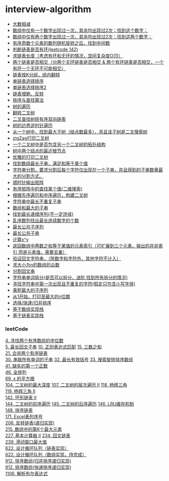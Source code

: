 ﻿# interview-algorithm
- [大数相减](src/main/java/com/pt/BigNumber.java)
- [数组中仅有一个数字出现过一次，其余均出现过2次；找到这个数字；](src/main/java/com/pt/FindSingle.java)
- [数组中仅有两个数字出现过一次，其余均出现过2次；找到这两个数字；](src/main/java/com/pt/FindSingle.java)
- [有序奇数个元素的数列随机旋转之后，找到中间数](src/main/java/com/pt/array/NumSeq.java)
- [判断链表是否有环(leetcode 142)](src/main/java/com/pt/list/SingleDirectionList.java)
- [求链表长度（考虑有环和无环的情况，空间复杂度O(1)）](src/main/java/com/pt/list/SNode.java)
- [两个链表是否相交（分两个无环链表是否相交 & 两个有环链表是否相交，一个有环一个无环不可能相交）](/src/main/java/com/pt/list/SingleDirectionList.java)
- [链表按K分组，组内翻转](src/main/java/com/pt/list/SingleDirectionList2.java)
- [单链表选择排序](src/main/java/com/pt/list/ListSort.java)
- [单链表选择排序2](src/main/java/com/pt/list/SNode.java)
- [链表增删、反转](https://github.com/luckyPT/luckyPT/blob/master/docs/interview/list.md)
- [排序与查找算法](https://github.com/luckyPT/luckyPT/blob/master/docs/interview/dataStructureAndAlgorithms.md)
- [树的遍历](https://github.com/luckyPT/luckyPT/blob/master/docs/interview/dataStructureAndAlgorithms.md)
- [翻转二叉树](https://github.com/luckyPT/luckyPT/blob/master/docs/interview/tree.md)
- [二叉查找树转有序双向链表](src/main/java/com/pt/tree/BinTree.java)
- [树的边界逆时针遍历](src/main/java/com/pt/tree/BinTree.java)
- [从一个树中，找到最大子树（结点数最多），并且该子树是二叉搜索树](src/main/java/com/pt/tree/BinSearchTree.java)
- [zigZag打印二叉树](src/main/java/com/pt/tree/BinTree.java)
- [一个二叉树中是否包含另一个二叉树的拓扑结构](src/main/java/com/pt/tree/BinTree2.java)
- [树中两个结点的最近根节点](src/main/java/com/pt/tree/BinTree2.java)
- [优雅的打印二叉树](src/main/java/com/pt/tree/TreeNode.java)
- [找到数组最长子串，满足和等于某个值](src/main/java/com/pt/array/ArrayOperation.java)
- [字符串分割，要求分割后每个字符仅出现在一个子串，并且得到的子串数量最大的分割方式。](src/main/java/com/pt/array/StringOperation.java)
- [顺时针输出矩阵](src/main/java/com/pt/Matrix.java)
- [有序矩阵中的查找某个值(二维搜索)](src/main/java/com/pt/Matrix.java)
- [根据先序遍历和中序遍历，构建二叉树](src/main/java/com/pt/tree/BinTree2.java)
- [字符串中最长不重复子串](src/main/java/com/pt/array/StringOperation.java)
- [数组和最大的子串](src/main/java/com/pt/array/ArrayOperation.java)
- [找到最长递增序列(不一定连续)](src/main/java/com/pt/array/NumSeq.java)
- [乱序数列找出最长连续数字的个数](src/main/java/com/pt/array/NumSeq.java)
- [最长公共子序列](src/main/java/com/pt/array/StringOperation.java)
- [最长公共子串](src/main/java/com/pt/array/StringOperation.java)
- [计算x^y](src/main/java/com/pt/Number.java)
- [返回数组中两数之和等于某值的元素索引（可扩展到三个元素，输出的并非索引 而是元素值，需要去重）](src/main/java/com/pt/array/NumSeq.java)
- [验证回文字符串，（除数字和字符外，其他字符不计入）](src/main/java/com/pt/array/StringOperation.java)
- [求大小为n的数组的众数](src/main/java/com/pt/array/NumSeq.java)
- [分割回文串](src/main/java/com/pt/array/StringOperation.java)
- [字符串单词拆分(是否可以拆分，进阶 找到所有拆分的情况)](src/main/java/com/pt/array/StringOperation.java)
- [寻找字符串中第一次出现且不重复的字符(假定只包含小写字母)](src/main/java/com/pt/array/StringOperation.java)
- [乘积最大的子序列](src/main/java/com/pt/array/NumSeq.java)
- [从1开始，打印至最大的n位数](src/main/java/com/pt/Number.java)
- [选择/快速/归并排序](src/main/java/com/pt/leetcode/sort/ArraySort.java)
- [基于数组实现栈](src/main/java/com/pt/leetcode/stack/MyArrayStack.java)
- [基于链表实现栈](src/main/java/com/pt/leetcode/stack/MyLinkStack.java)

### leetCode
[4. 寻找两个有序数组的中位数](src/main/java/com/pt/leetcode/bin/search/LoopOrderedArraySearch.java)<br>
[5. 最长回文子串](src/main/java/com/pt/leetcode/string/MaxCommonPalindromeStr.java)
[10. 正则表达式匹配](src/main/java/com/pt/leetcode/string/RegexMatch.java)
[15. 三数之和](src/main/java/com/pt/leetcode/ThreeSum.java)<br>
[21. 合并两个有序链表](src/main/java/com/pt/leetcode/list/MergeTwoList.java)<br>
[30. 串联所有单词的子串](src/main/java/com/pt/leetcode/string/StrConcatenate.java)
[32. 最长有效括号](src/main/java/com/pt/leetcode/stack/ValidParentheses.java)
[33. 搜索旋转排序数组](src/main/java/com/pt/leetcode/bin/search/LoopOrderedArraySearch.java)<br>
[41. 缺失的第一个正数](src/main/java/com/pt/leetcode/MissPositive.java)<br>
[46. 全排列](src/main/java/com/pt/leetcode/recursion/AllArrange.java)<br>
[69. x 的平方根](src/main/java/com/pt/leetcode/bin/search/Sqrt.java)<br>
[104. 二叉树的最大深度](src/main/java/com/pt/leetcode/tree/MaxDepth.java)
[107. 二叉树的层次遍历 II](src/main/java/com/pt/tree/TreeNode.java)
[118. 杨辉三角](src/main/java/com/pt/leetcode/recursion/YangHuiSanJiao.java)<br>
[119. 杨辉三角 II](src/main/java/com/pt/leetcode/recursion/YangHuiSanJiao.java)<br>
[142. 环形链表 II](src/main/java/com/pt/leetcode/list/DetectCycle.java)<br>
[144. 二叉树的前序遍历](src/main/java/com/pt/leetcode/tree/Traversition.java)
[145. 二叉树的后序遍历](src/main/java/com/pt/leetcode/tree/Traversition.java)
[146. LRU缓存机制](src/main/java/com/pt/leetcode/list/LRUCache.java)<br>
[148. 排序链表](src/main/java/com/pt/leetcode/list/ListSort.java)<br>
[171. Excel表列序号](src/main/java/com/pt/leetcode/ExcelColNum2ColTitle.java)<br>
[206. 反转链表(递归实现)](src/main/java/com/pt/leetcode/recursion/ListReverse.java)<br>
[215. 数组中的第K个最大元素](src/main/java/com/pt/leetcode/sort/KthLargest.java)<br>
[227. 基本计算器 II](src/main/java/com/pt/leetcode/stack/CalculateStrValue.java)
[234. 回文链表](src/main/java/com/pt/leetcode/list/PalindromeValidate.java)<br>
[239. 滑动窗口最大值](src/main/java/com/pt/leetcode/queue/WindowMaxValues.java)<br>
[622. 设计循环队列（链表实现）](src/main/java/com/pt/leetcode/queue/MyLinkCiycularQueue.java)<br>
[622. 设计循环队列（数组实现，待完成）](src/main/java/com/pt/leetcode/queue/MyArrayCircularQueue.java)<br>
[912. 排序数组(归并排序递归实现)](src/main/java/com/pt/leetcode/recursion/MergeSort.java)<br>
[912. 排序数组(快速排序递归实现)](src/main/java/com/pt/leetcode/recursion/QuickSort.java)<br>
[1106. 解析布尔表达式](src/main/java/com/pt/leetcode/stack/ParseBoolExpr.java)
